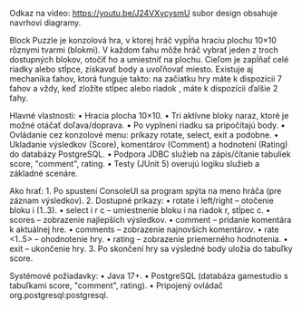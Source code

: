 Odkaz na video: https://youtu.be/J24VXycysmU
subor design obsahuje navrhovi diagramy.

Block Puzzle je konzolová hra, v ktorej hráč vypĺňa hraciu plochu 10×10 rôznymi tvarmi (blokmi). 
V každom ťahu môže hráč vybrať jeden z troch dostupných blokov, otočiť ho a umiestniť na plochu. 
Cieľom je zapĺňať celé riadky alebo stĺpce, získavať body a uvoľňovať miesto.
Existuje aj mechanika ťahov, ktorá funguje takto:
 na začiatku hry máte k dispozícii 7 ťahov a vždy, keď zložíte stĺpec alebo riadok
 , máte k dispozícii ďalšie 2 ťahy.

Hlavné vlastnosti:
	•	Hracia plocha 10×10.
	•	Tri aktívne bloky naraz, ktoré je možné otáčať doľava/doprava.
	•	Po vyplnení riadku sa pripočítajú body.
	•	Ovládanie cez konzolové menu: príkazy rotate, select, exit a podobne.
	•	Ukladanie výsledkov (Score), komentárov (Comment) a hodnotení (Rating) do databázy PostgreSQL.
	•	Podpora JDBC služieb na zápis/čítanie tabuliek score, "comment", rating.
	•	Testy (JUnit 5) overujú logiku služieb a základné scenáre.

Ako hrať:
	1.	Po spustení ConsoleUI sa program spýta na meno hráča (pre záznam výsledkov).
	2.	Dostupné príkazy:
	•	rotate i left/right – otočenie bloku i (1..3).
	•	select i r c – umiestnenie bloku i na riadok r, stĺpec c.
	•	scores – zobrazenie najlepších výsledkov.
	•	comment <text> – pridanie komentára k aktuálnej hre.
	•	comments – zobrazenie najnovších komentárov.
	•	rate <1..5> – ohodnotenie hry.
	•	rating – zobrazenie priemerného hodnotenia.
	•	exit – ukončenie hry.
	3.	Po skončení hry sa výsledné body uložia do tabuľky score.

Systémové požiadavky:
	•	Java 17+.
	•	PostgreSQL (databáza gamestudio s tabuľkami score, "comment", rating).
	•	Pripojený ovládač org.postgresql:postgresql.